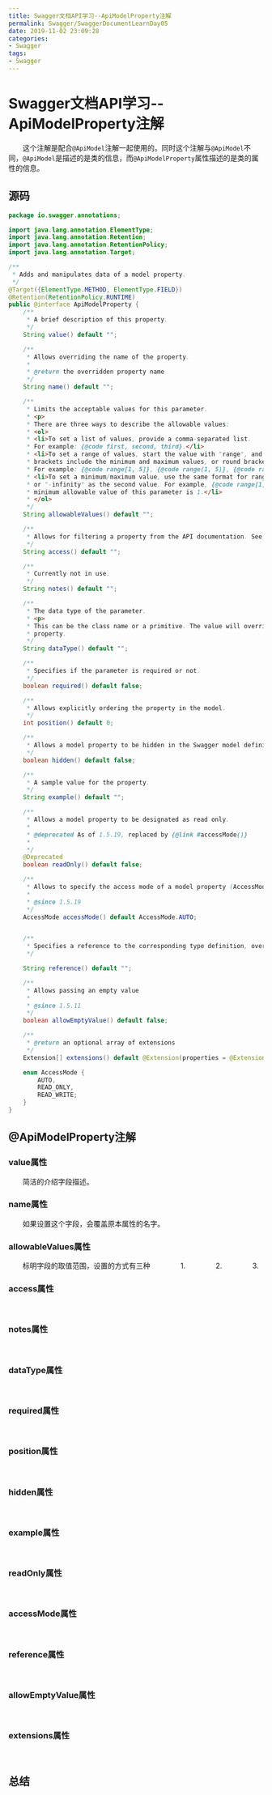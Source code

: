 ```yaml
---
title: Swagger文档API学习--ApiModelProperty注解
permalink: Swagger/SwaggerDocumentLearnDay05
date: 2019-11-02 23:09:28
categories:
- Swagger
tags:
- Swagger
---
```


# Swagger文档API学习--ApiModelProperty注解

&emsp;&emsp;这个注解是配合`@ApiModel`注解一起使用的。同时这个注解与`@ApiModel`不同，`@ApiModel`是描述的是类的信息，而`@ApiModelProperty`属性描述的是类的属性的信息。

## 源码

```java
package io.swagger.annotations;

import java.lang.annotation.ElementType;
import java.lang.annotation.Retention;
import java.lang.annotation.RetentionPolicy;
import java.lang.annotation.Target;

/**
 * Adds and manipulates data of a model property.
 */
@Target({ElementType.METHOD, ElementType.FIELD})
@Retention(RetentionPolicy.RUNTIME)
public @interface ApiModelProperty {
    /**
     * A brief description of this property.
     */
    String value() default "";

    /**
     * Allows overriding the name of the property.
     *
     * @return the overridden property name
     */
    String name() default "";

    /**
     * Limits the acceptable values for this parameter.
     * <p>
     * There are three ways to describe the allowable values:
     * <ol>
     * <li>To set a list of values, provide a comma-separated list.
     * For example: {@code first, second, third}.</li>
     * <li>To set a range of values, start the value with "range", and surrounding by square
     * brackets include the minimum and maximum values, or round brackets for exclusive minimum and maximum values.
     * For example: {@code range[1, 5]}, {@code range(1, 5)}, {@code range[1, 5)}.</li>
     * <li>To set a minimum/maximum value, use the same format for range but use "infinity"
     * or "-infinity" as the second value. For example, {@code range[1, infinity]} means the
     * minimum allowable value of this parameter is 1.</li>
     * </ol>
     */
    String allowableValues() default "";

    /**
     * Allows for filtering a property from the API documentation. See io.swagger.core.filter.SwaggerSpecFilter.
     */
    String access() default "";

    /**
     * Currently not in use.
     */
    String notes() default "";

    /**
     * The data type of the parameter.
     * <p>
     * This can be the class name or a primitive. The value will override the data type as read from the class
     * property.
     */
    String dataType() default "";

    /**
     * Specifies if the parameter is required or not.
     */
    boolean required() default false;

    /**
     * Allows explicitly ordering the property in the model.
     */
    int position() default 0;

    /**
     * Allows a model property to be hidden in the Swagger model definition.
     */
    boolean hidden() default false;

    /**
     * A sample value for the property.
     */
    String example() default "";

    /**
     * Allows a model property to be designated as read only.
     *
     * @deprecated As of 1.5.19, replaced by {@link #accessMode()}
     *
     */
    @Deprecated
    boolean readOnly() default false;

    /**
     * Allows to specify the access mode of a model property (AccessMode.READ_ONLY, READ_WRITE)
     *
     * @since 1.5.19
     */
    AccessMode accessMode() default AccessMode.AUTO;


    /**
     * Specifies a reference to the corresponding type definition, overrides any other metadata specified
     */

    String reference() default "";

    /**
     * Allows passing an empty value
     *
     * @since 1.5.11
     */
    boolean allowEmptyValue() default false;

    /**
     * @return an optional array of extensions
     */
    Extension[] extensions() default @Extension(properties = @ExtensionProperty(name = "", value = ""));

    enum AccessMode {
        AUTO,
        READ_ONLY,
        READ_WRITE;
    }
}
```

## @ApiModelProperty注解

### value属性

&emsp;&emsp;简洁的介绍字段描述。

### name属性

&emsp;&emsp;如果设置这个字段，会覆盖原本属性的名字。

### allowableValues属性

&emsp;&emsp;标明字段的取值范围，设置的方式有三种
&emsp;&emsp;&emsp;&emsp;1.
&emsp;&emsp;&emsp;&emsp;2.
&emsp;&emsp;&emsp;&emsp;3.

### access属性

&emsp;&emsp;

### notes属性

&emsp;&emsp;

### dataType属性

&emsp;&emsp;

### required属性

&emsp;&emsp;

### position属性

&emsp;&emsp;

### hidden属性

&emsp;&emsp;

### example属性

&emsp;&emsp;

### readOnly属性

&emsp;&emsp;

### accessMode属性

&emsp;&emsp;

### reference属性

&emsp;&emsp;

### allowEmptyValue属性

&emsp;&emsp;

### extensions属性

&emsp;&emsp;

## 总结

&emsp;&emsp;